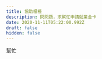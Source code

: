 ```yaml
---
title: 協助櫃檯
description: 問問題，求幫忙申請就業金卡
date: 2020-11-11T05:22:00.992Z
draft: false
hidden: false
---
```

幫忙